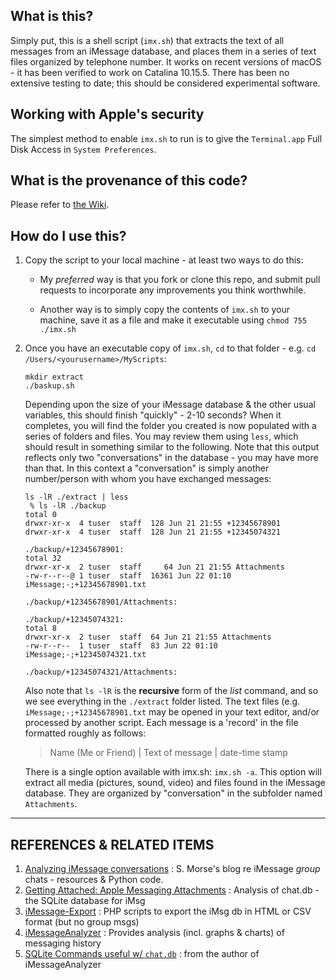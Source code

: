 ## What is this?

Simply put, this is a shell script (`imx.sh`) that extracts the text of all messages from an iMessage database, and places them in a series of text files organized by telephone number. It works on recent versions of macOS - it has been verified to work on Catalina 10.15.5. There has been no extensive testing to date; this should be considered experimental software. 

## Working with Apple's security
The simplest method to enable `imx.sh` to run is to give the `Terminal.app` Full Disk Access in `System Preferences`.

## What is the provenance of this code? 

Please refer to [the Wiki](https://github.com/seamusdemora/iMsgExtract/wiki).  

## How do I use this?

1. Copy the script to your local machine - at least two ways to do this: 

    - My *preferred* way is that you fork or clone this repo, and submit pull requests to incorporate any improvements you think worthwhile. 

    - Another way is to simply copy the contents of `imx.sh` to your machine, save it as a file and make it executable using `chmod 755 ./imx.sh`
    
2. Once you have an executable copy of `imx.sh`, `cd` to that folder - e.g. `cd /Users/<yourusername>/MyScripts`: 

    ```
    mkdir extract
    ./baskup.sh
    ```

    Depending upon the size of your iMessage database & the other usual variables, this should finish "quickly" - 2-10 seconds? When it completes, you will find the folder you created is now populated with a series of folders and files. You may review them using `less`, which should result in something similar to the following. Note that this output reflects only two "conversations" in the database - you may have more than that. In this context a "conversation" is simply another number/person with whom you have exchanged messages: 
    
    ```
    ls -lR ./extract | less 
     % ls -lR ./backup
    total 0
    drwxr-xr-x  4 tuser  staff  128 Jun 21 21:55 +12345678901
    drwxr-xr-x  4 tuser  staff  128 Jun 21 21:55 +12345074321

    ./backup/+12345678901:
    total 32
    drwxr-xr-x  2 tuser  staff     64 Jun 21 21:55 Attachments
    -rw-r--r--@ 1 tuser  staff  16361 Jun 22 01:10 iMessage;-;+12345678901.txt

    ./backup/+12345678901/Attachments:

    ./backup/+12345074321:
    total 8
    drwxr-xr-x  2 tuser  staff  64 Jun 21 21:55 Attachments
    -rw-r--r--  1 tuser  staff  83 Jun 22 01:10 iMessage;-;+12345074321.txt

    ./backup/+12345074321/Attachments:
    ```

    Also note that `ls -lR` is the **recursive** form of the *list* command, and so we see everything in the `./extract` folder listed. The text files (e.g. `iMessage;-;+12345678901.txt` may be opened in your text editor, and/or processed by another script. Each message is a 'record' in the file formatted roughly as follows: 
    
    >Name (Me or Friend) | Text of message | date-time stamp
    
    There is a single option available with imx.sh: `imx.sh -a`. This option will extract all media (pictures, sound, video) and files found in the iMessage database. They are organized by "conversation" in the subfolder named `Attachments`.

---

## REFERENCES & RELATED ITEMS 

1. [Analyzing iMessage conversations](https://stmorse.github.io/journal/iMessage.html) : S. Morse's blog re iMessage *group* chats - resources & Python code.  
2. [Getting Attached: Apple Messaging Attachments](https://linuxsleuthing.blogspot.com/2015/01/getting-attached-apple-messaging.html) : Analysis of chat.db - the SQLite database for iMsg 
3. [iMessage-Export](https://github.com/aaronpk/iMessage-Export) : PHP scripts to export the iMsg db in HTML or CSV format (but no group msgs) 
4. [iMessageAnalyzer](https://github.com/dsouzarc/iMessageAnalyzer) : Provides analysis (incl. graphs & charts) of messaging history 
5. [SQLite Commands useful w/ `chat.db`](https://github.com/dsouzarc/iMessageAnalyzer/blob/master/Random%20SQLite%20Commands.txt) : from the author of iMessageAnalyzer 





<!---  BEGIN HIDDEN TEXT
To use baskup:

Download Baskup from this page by clicking download zip in the top right corner and then unzip the download

From terminal:

![alt tag](https://cloud.githubusercontent.com/assets/5935411/8760632/23ce21b8-2cee-11e5-80d7-37c97505cd17.JPEG)

1. Run: cd (path of the downloaded baskup folder, i.e *cd ~/Downloads/baskup-master*)

2a. Run: *bash baskup.sh* to only backup messages 💬

2b. Run: *bash baskup.sh -a* to backup messages AND attachments 💬 + 📎

Your bask-up master folder will now begin to be filled with your backups. This may take some time, so be patient.

## All done
![alt tag](https://cloud.githubusercontent.com/assets/5935411/8760633/272d34c0-2cee-11e5-87c7-084d3bc8f21f.png)


#### Each folder will be named after the contact's phone number. Group chat's will be identified as "chat XYZ"

![alt tag](https://cloud.githubusercontent.com/assets/5935411/8760635/29201a04-2cee-11e5-9cc7-668b6a6e5ee0.png)

#### Within each directory you will find a directory for the attachments from that message, and the actual message text file. 

## Opening an issue

When opening an issue, please note the issue as either related to the bash script or the macOS version of baskup. For macOS, please include the version number in your issue log.

--->
